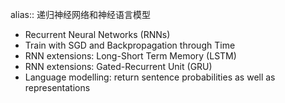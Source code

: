 alias:: 递归神经网络和神经语言模型

- Recurrent Neural Networks (RNNs)
- Train with SGD and Backpropagation through Time
- RNN extensions: Long-Short Term Memory (LSTM)
- RNN extensions: Gated-Recurrent Unit (GRU)
- Language modelling: return sentence probabilities as well as representations